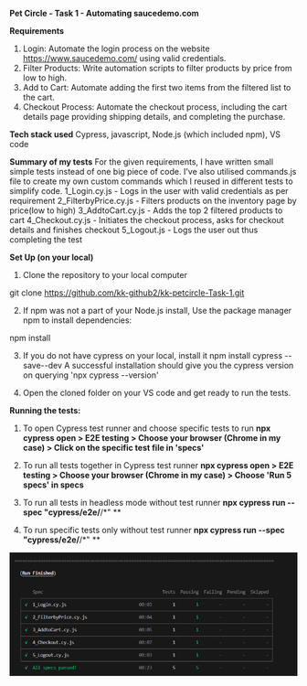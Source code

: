 **Pet Circle - Task 1 - Automating saucedemo.com**

**Requirements**
1. Login: Automate the login process on the website https://www.saucedemo.com/
using valid credentials.
2. Filter Products: Write automation scripts to filter products by price from low to high.
3. Add to Cart: Automate adding the first two items from the filtered list to the cart.
4. Checkout Process: Automate the checkout process, including the cart details page
providing shipping details, and completing the purchase.

**Tech stack used**
Cypress, javascript, Node.js (which included npm), VS code

**Summary of my tests**
For the given requirements, I have written small simple tests instead of one big piece of code.
I've also utilised commands.js file to create my own custom commands which I reused in different tests to simplify code.
1_Login.cy.js - Logs in the user with valid credentials as per requirement
2_FilterbyPrice.cy.js - Filters products on the inventory page by price(low to high)
3_AddtoCart.cy.js - Adds the top 2 filtered products to cart 
4_Checkout.cy.js - Initiates the checkout process, asks for checkout details and finishes checkout
5_Logout.js - Logs the user out thus completing the test

**Set Up (on your local)**
1. Clone the repository to your local computer

git clone https://github.com/kk-github2/kk-petcircle-Task-1.git

2. If npm was not a part of  your Node.js install, Use the package manager npm to install dependencies:

npm install

3. If you do not have cypress on your local, install it
npm install cypress --save--dev
A successful installation should give you the cypress version on querying 'npx cypress --version'

4. Open the cloned folder on your VS code and get ready to run the tests.

**Running the tests:**
1. To open Cypress test runner and choose specific tests to run
**npx cypress open > E2E testing > Choose your browser (Chrome in my case) > Click on the specific test file in 'specs'**

2. To run all tests together in Cypress test runner
**npx cypress open > E2E testing > Choose your browser (Chrome in my case) > Choose 'Run 5 specs' in specs**

3. To run all tests in headless mode without test runner
**npx cypress run --spec "cypress/e2e/**/*"  **   

4. To run specific tests only without test runner
**npx cypress run --spec "cypress/e2e/**/*" **

![alt text](image.png)
